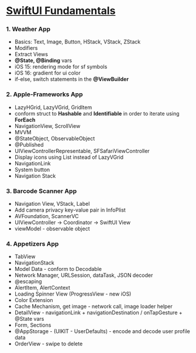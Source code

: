 # [SwiftUI Fundamentals](https://youtu.be/b1oC7sLIgpI?si=bXl6gPqR0uUHDnQ5)

### 1. Weather App
* Basics: Text, Image, Button, HStack, VStack, ZStack 
* Modifiers
* Extract Views
* **@State, @Binding** vars
* iOS 15: rendering mode for sf symbols
* iOS 16: gradient for ui color
* if-else, switch statements in the **@ViewBuilder**

### 2. Apple-Frameworks App
* LazyHGrid, LazyVGrid, GridItem
* conform struct to **Hashable** and **Identifiable** in order to iterate using **ForEach**
* NavigationView, ScrollView
* MVVM
* @StateObject, ObservableObject
* @Published
* UIViewControllerRepresentable, SFSafariViewController
* Display icons using List instead of LazyVGrid
* NavigationLink
* System button
* Navigation Stack

### 3. Barcode Scanner App
* Navigation View, VStack, Label
* Add camera privacy key-value pair in InfoPlist
* AVFoundation, ScannerVC
* UIViewController -> Coordinator -> SwiftUI View
* viewModel - observable object

### 4. Appetizers App
* TabView
* NavigationStack
* Model Data - conform to Decodable
* Network Manager, URLSession, dataTask, JSON decoder
* @escaping
* AlertItem, AlertContext
* Loading Spinner View (ProgressView - new iOS)
* Color Extension
* Cache Mechanism, get image - network call, image loader helper
* DetailView - navigationLink + navigationDestination / onTapGesture + @State vars
* Form, Sections
* @AppStorage - (UIKIT - UserDefaults) - encode and decode user profile data
* OrderView - swipe to delete
